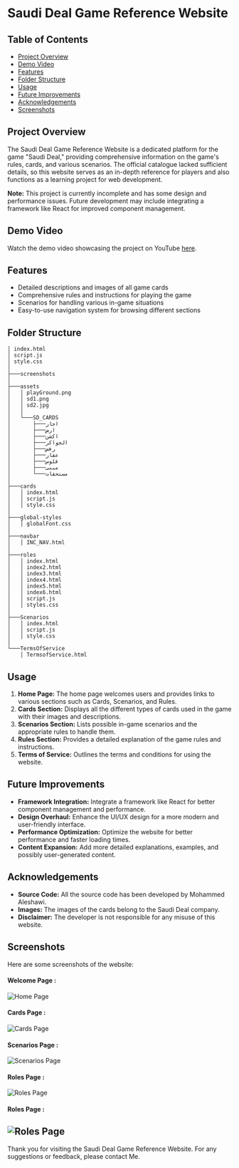 # Saudi Deal Game Reference Website

## Table of Contents

- [Project Overview](#project-overview)
- [Demo Video](#demo-video)
- [Features](#features)
- [Folder Structure](#folder-structure)
- [Usage](#usage)
- [Future Improvements](#future-improvements)
- [Acknowledgements](#acknowledgements)
- [Screenshots](#screenshots)

## Project Overview

The Saudi Deal Game Reference Website is a dedicated platform for the game "Saudi Deal," providing comprehensive information on the game's rules, cards, and various scenarios. The official catalogue lacked sufficient details, so this website serves as an in-depth reference for players and also functions as a learning project for web development.

**Note:** This project is currently incomplete and has some design and performance issues. Future development may include integrating a framework like React for improved component management.

## Demo Video

Watch the demo video showcasing the project on YouTube [here]().

## Features

- Detailed descriptions and images of all game cards
- Comprehensive rules and instructions for playing the game
- Scenarios for handling various in-game situations
- Easy-to-use navigation system for browsing different sections

## Folder Structure

```plaintext
│ index.html
│ script.js
│ style.css
│
├───screenshots
│
├───assets
│   │ playGround.png
│   │ sd1.png
│   │ sd2.jpg
│   │
│   └───SD_CARDS
│       ├───اجار
│       ├───ارض
│       ├───اكشن
│       ├───الجواكر
│       ├───رفض
│       ├───عقار
│       ├───فلوس
│       ├───مبنى
│       └───مستحقات
│
├───cards
│   │ index.html
│   │ script.js
│   │ style.css
│
├───global-styles
│   │ globalFont.css
│
├───navbar
│   │ INC_NAV.html
│
├───roles
│   │ index.html
│   │ index2.html
│   │ index3.html
│   │ index4.html
│   │ index5.html
│   │ index6.html
│   │ script.js
│   │ styles.css
│
├───Scenarios
│   │ index.html
│   │ script.js
│   │ style.css
│
└───TermsOfService
    │ TermsofService.html
```

## Usage

1. **Home Page:** The home page welcomes users and provides links to various sections such as Cards, Scenarios, and Rules.
2. **Cards Section:** Displays all the different types of cards used in the game with their images and descriptions.
3. **Scenarios Section:** Lists possible in-game scenarios and the appropriate rules to handle them.
4. **Rules Section:** Provides a detailed explanation of the game rules and instructions.
5. **Terms of Service:** Outlines the terms and conditions for using the website.

## Future Improvements

- **Framework Integration:** Integrate a framework like React for better component management and performance.
- **Design Overhaul:** Enhance the UI/UX design for a more modern and user-friendly interface.
- **Performance Optimization:** Optimize the website for better performance and faster loading times.
- **Content Expansion:** Add more detailed explanations, examples, and possibly user-generated content.

## Acknowledgements

- **Source Code:** All the source code has been developed by Mohammed Aleshawi.
- **Images:** The images of the cards belong to the Saudi Deal company.
- **Disclaimer:** The developer is not responsible for any misuse of this website.

## Screenshots

Here are some screenshots of the website:

#### Welcome Page :

![Home Page](screenshots/Screenshot_1.png)

#### Cards Page :

![Cards Page](screenshots/Screenshot_2.png)

#### Scenarios Page :

![Scenarios Page ](screenshots/Screenshot_3.png)

#### Roles Page :

![Roles Page ](screenshots/Screenshot_4.png)

#### Roles Page :

## ![Roles Page ](screenshots/Screenshot_5.png)

Thank you for visiting the Saudi Deal Game Reference Website. For any suggestions or feedback, please contact Me.
